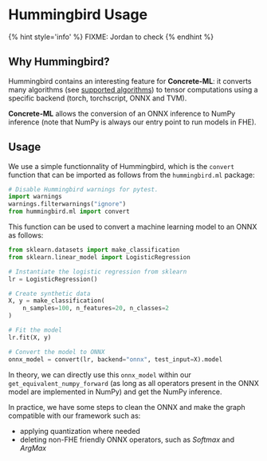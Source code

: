 # Hummingbird Usage

{% hint style='info' %}
FIXME: Jordan to check
{% endhint %}

## Why Hummingbird?

Hummingbird contains an interesting feature for **Concrete-ML**: it converts many algorithms (see [supported algorithms](https://microsoft.github.io/hummingbird/api/hummingbird.ml.supported.html)) to tensor computations using a specific backend (torch, torchscript, ONNX and TVM).

**Concrete-ML** allows the conversion of an ONNX inference to NumPy inference (note that NumPy is always our entry point to run models in FHE).

## Usage

We use a simple functionnality of Hummingbird, which is the `convert` function that can be imported as follows from the `hummingbird.ml` package:

```python
# Disable Hummingbird warnings for pytest.
import warnings
warnings.filterwarnings("ignore")
from hummingbird.ml import convert
```

This function can be used to convert a machine learning model to an ONNX as follows:

<!--pytest-codeblocks:cont-->

```python
from sklearn.datasets import make_classification
from sklearn.linear_model import LogisticRegression

# Instantiate the logistic regression from sklearn
lr = LogisticRegression()

# Create synthetic data
X, y = make_classification(
    n_samples=100, n_features=20, n_classes=2
)

# Fit the model
lr.fit(X, y)

# Convert the model to ONNX
onnx_model = convert(lr, backend="onnx", test_input=X).model
```

In theory, we can directly use this `onnx_model` within our `get_equivalent_numpy_forward` (as long as all operators present in the ONNX model are implemented in NumPy) and get the NumPy inference.

In practice, we have some steps to clean the ONNX and make the graph compatible with our framework such as:

- applying quantization where needed
- deleting non-FHE friendly ONNX operators, such as *Softmax* and *ArgMax*
